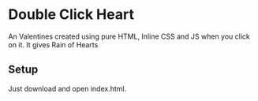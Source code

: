 # Double Click Heart
An Valentines created using pure HTML, Inline CSS and JS when you click on it. It gives Rain of Hearts 

## Setup
Just download and open index.html.


